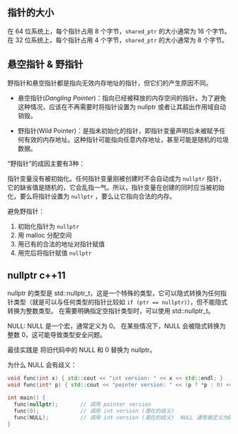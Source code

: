 
## 指针的大小

在 64 位系统上，每个指针占用 8 个字节，`shared_ptr` 的大小通常为 16 个字节。在 32 位系统上，每个指针占用 4 个字节，`shared_ptr` 的大小通常为 8 个字节。

## 悬空指针 & 野指针

野指针和悬空指针都是指向无效内存地址的指针，但它们的产生原因不同。

- 悬空指针(*Dangling Pointer*)：指向已经被释放的内存空间的指针。为了避免这种情况，应该在不再需要时将指针设置为 nullptr 或者让其超出作用域自动销毁。

- 野指针(Wild Pointer)：是指未初始化的指针，即指针变量声明后未被赋予任何有效的内存地址。这种指针可能指向任意内存地址，甚至可能是随机的垃圾数据。

“野指针”的成因主要有3种：

指针变量没有被初始化。任何指针变量刚被创建时不会自动成为 `nullptr` 指针，它的缺省值是随机的，它会乱指一气。所以，指针变量在创建的同时应当被初始化，要么将指针设置为 `nullptr` ，要么让它指向合法的内存。

避免野指针：

1. 初始化指针为 `nullptr`
2. 用 malloc 分配空间
3. 用已有的合法的地址对指针赋值
4. 用完后将指针赋值 `nullptr`


## nullptr  c++11

nullptr 的类型是 std::nullptr_t，这是一个特殊的类型，它可以隐式转换为任何指针类型（就是可以与任何类型的指针比较如 `if (ptr == nullptr)`），但不能隐式转换为整数类型。 在需要明确指定空指针类型时，可以使用 std::nullptr_t。

NULL: NULL 是一个宏，通常定义为 0。 在某些情况下，NULL 会被隐式转换为整数 0，这可能导致类型安全问题。

最佳实践是 将旧代码中的 NULL 和 0 替换为 nullptr。

为什么 NULL 会有歧义：

~~~cpp
void func(int x) { std::cout << "int version: " << x << std::endl; }
void func(int* p) { std::cout << "pointer version: " << (p ? *p : 0) << std::endl; }

int main() {
  func(nullptr);       // 调用 pointer version
  func(0);             // 调用 int version (潜在的歧义)
  func(NULL);          // 调用 int version (潜在的歧义)  NULL 通常被定义为0
}
~~~

